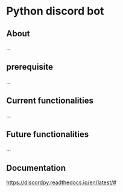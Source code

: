 # Python discord bot

## About

... 

## prerequisite

...

## Current functionalities

...

## Future functionalities

...

## Documentation
https://discordpy.readthedocs.io/en/latest/#